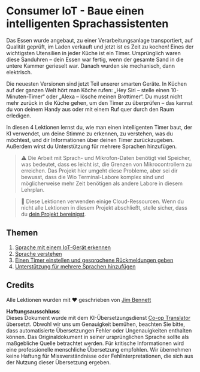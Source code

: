 <!--
CO_OP_TRANSLATOR_METADATA:
{
  "original_hash": "5de7dc1e2ddc402d415473bb795568d4",
  "translation_date": "2025-08-25T22:24:34+00:00",
  "source_file": "6-consumer/README.md",
  "language_code": "de"
}
-->
# Consumer IoT - Baue einen intelligenten Sprachassistenten

Das Essen wurde angebaut, zu einer Verarbeitungsanlage transportiert, auf Qualität geprüft, im Laden verkauft und jetzt ist es Zeit zu kochen! Eines der wichtigsten Utensilien in jeder Küche ist ein Timer. Ursprünglich waren diese Sanduhren – dein Essen war fertig, wenn der gesamte Sand in die untere Kammer gerieselt war. Danach wurden sie mechanisch, dann elektrisch.

Die neuesten Versionen sind jetzt Teil unserer smarten Geräte. In Küchen auf der ganzen Welt hört man Köche rufen: „Hey Siri – stelle einen 10-Minuten-Timer“ oder „Alexa – lösche meinen Brottimer“. Du musst nicht mehr zurück in die Küche gehen, um den Timer zu überprüfen – das kannst du von deinem Handy aus oder mit einem Ruf quer durch den Raum erledigen.

In diesen 4 Lektionen lernst du, wie man einen intelligenten Timer baut, der KI verwendet, um deine Stimme zu erkennen, zu verstehen, was du möchtest, und dir Informationen über deinen Timer zurückzugeben. Außerdem wirst du Unterstützung für mehrere Sprachen hinzufügen.

> ⚠️ Die Arbeit mit Sprach- und Mikrofon-Daten benötigt viel Speicher, was bedeutet, dass es leicht ist, die Grenzen von Mikrocontrollern zu erreichen. Das Projekt hier umgeht diese Probleme, aber sei dir bewusst, dass die Wio Terminal-Labore komplex sind und möglicherweise mehr Zeit benötigen als andere Labore in diesem Lehrplan.

> 💁 Diese Lektionen verwenden einige Cloud-Ressourcen. Wenn du nicht alle Lektionen in diesem Projekt abschließt, stelle sicher, dass du [dein Projekt bereinigst](../clean-up.md).

## Themen

1. [Sprache mit einem IoT-Gerät erkennen](./lessons/1-speech-recognition/README.md)
1. [Sprache verstehen](./lessons/2-language-understanding/README.md)
1. [Einen Timer einstellen und gesprochene Rückmeldungen geben](./lessons/3-spoken-feedback/README.md)
1. [Unterstützung für mehrere Sprachen hinzufügen](./lessons/4-multiple-language-support/README.md)

## Credits

Alle Lektionen wurden mit ♥️ geschrieben von [Jim Bennett](https://GitHub.com/JimBobBennett)

**Haftungsausschluss**:  
Dieses Dokument wurde mit dem KI-Übersetzungsdienst [Co-op Translator](https://github.com/Azure/co-op-translator) übersetzt. Obwohl wir uns um Genauigkeit bemühen, beachten Sie bitte, dass automatisierte Übersetzungen Fehler oder Ungenauigkeiten enthalten können. Das Originaldokument in seiner ursprünglichen Sprache sollte als maßgebliche Quelle betrachtet werden. Für kritische Informationen wird eine professionelle menschliche Übersetzung empfohlen. Wir übernehmen keine Haftung für Missverständnisse oder Fehlinterpretationen, die sich aus der Nutzung dieser Übersetzung ergeben.